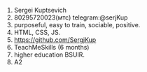 1. Sergei Kuptsevich
2. 80295720023(мтс)  telegram:@serjKup
3. purposeful, easy to train, sociable, positive.
4. HTML, CSS, JS.
5. https://github.com/SergjKup
6. TeachMeSkills (6 months)
7. higher education BSUIR.
8. A2
